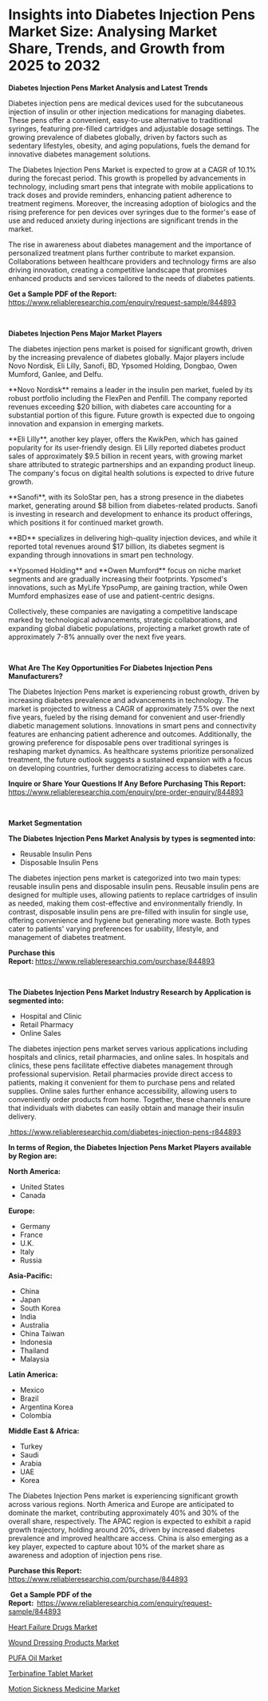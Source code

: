 <p><h1>Insights into Diabetes Injection Pens Market Size: Analysing Market Share, Trends, and Growth from 2025 to 2032</h1></p><p><strong>Diabetes Injection Pens Market Analysis and Latest Trends</strong></p>
<p><p>Diabetes injection pens are medical devices used for the subcutaneous injection of insulin or other injection medications for managing diabetes. These pens offer a convenient, easy-to-use alternative to traditional syringes, featuring pre-filled cartridges and adjustable dosage settings. The growing prevalence of diabetes globally, driven by factors such as sedentary lifestyles, obesity, and aging populations, fuels the demand for innovative diabetes management solutions.</p><p>The Diabetes Injection Pens Market is expected to grow at a CAGR of 10.1% during the forecast period. This growth is propelled by advancements in technology, including smart pens that integrate with mobile applications to track doses and provide reminders, enhancing patient adherence to treatment regimens. Moreover, the increasing adoption of biologics and the rising preference for pen devices over syringes due to the former's ease of use and reduced anxiety during injections are significant trends in the market.</p><p>The rise in awareness about diabetes management and the importance of personalized treatment plans further contribute to market expansion. Collaborations between healthcare providers and technology firms are also driving innovation, creating a competitive landscape that promises enhanced products and services tailored to the needs of diabetes patients.</p></p>
<p><strong>Get a Sample PDF of the Report:&nbsp;</strong> <a href="https://www.reliableresearchiq.com/enquiry/request-sample/844893?utm_campaign=1876&utm_medium=2&utm_source=Github&utm_content=ia&utm_term=08032025&utm_id=diabetes-injection-pens">https://www.reliableresearchiq.com/enquiry/request-sample/844893</a></p>
<p>&nbsp;</p>
<p><strong>Diabetes Injection Pens Major Market Players</strong></p>
<p><p>The diabetes injection pens market is poised for significant growth, driven by the increasing prevalence of diabetes globally. Major players include Novo Nordisk, Eli Lilly, Sanofi, BD, Ypsomed Holding, Dongbao, Owen Mumford, Ganlee, and Delfu.</p><p>**Novo Nordisk** remains a leader in the insulin pen market, fueled by its robust portfolio including the FlexPen and Penfill. The company reported revenues exceeding $20 billion, with diabetes care accounting for a substantial portion of this figure. Future growth is expected due to ongoing innovation and expansion in emerging markets.</p><p>**Eli Lilly**, another key player, offers the KwikPen, which has gained popularity for its user-friendly design. Eli Lilly reported diabetes product sales of approximately $9.5 billion in recent years, with growing market share attributed to strategic partnerships and an expanding product lineup. The company's focus on digital health solutions is expected to drive future growth.</p><p>**Sanofi**, with its SoloStar pen, has a strong presence in the diabetes market, generating around $8 billion from diabetes-related products. Sanofi is investing in research and development to enhance its product offerings, which positions it for continued market growth.</p><p>**BD** specializes in delivering high-quality injection devices, and while it reported total revenues around $17 billion, its diabetes segment is expanding through innovations in smart pen technology.</p><p>**Ypsomed Holding** and **Owen Mumford** focus on niche market segments and are gradually increasing their footprints. Ypsomed's innovations, such as MyLife YpsoPump, are gaining traction, while Owen Mumford emphasizes ease of use and patient-centric designs.</p><p>Collectively, these companies are navigating a competitive landscape marked by technological advancements, strategic collaborations, and expanding global diabetic populations, projecting a market growth rate of approximately 7-8% annually over the next five years.</p></p>
<p>&nbsp;</p>
<p><strong>What Are The Key Opportunities For Diabetes Injection Pens Manufacturers?</strong></p>
<p><p>The Diabetes Injection Pens market is experiencing robust growth, driven by increasing diabetes prevalence and advancements in technology. The market is projected to witness a CAGR of approximately 7.5% over the next five years, fueled by the rising demand for convenient and user-friendly diabetic management solutions. Innovations in smart pens and connectivity features are enhancing patient adherence and outcomes. Additionally, the growing preference for disposable pens over traditional syringes is reshaping market dynamics. As healthcare systems prioritize personalized treatment, the future outlook suggests a sustained expansion with a focus on developing countries, further democratizing access to diabetes care.</p></p>
<p><strong>Inquire or Share Your Questions If Any Before Purchasing This Report:</strong> <a href="https://www.reliableresearchiq.com/enquiry/pre-order-enquiry/844893?utm_campaign=1876&utm_medium=2&utm_source=Github&utm_content=ia&utm_term=08032025&utm_id=diabetes-injection-pens">https://www.reliableresearchiq.com/enquiry/pre-order-enquiry/844893</a></p>
<p>&nbsp;</p>
<p><strong>Market Segmentation</strong></p>
<p><strong>The Diabetes Injection Pens Market Analysis by types is segmented into:</strong></p>
<p><ul><li>Reusable Insulin Pens</li><li>Disposable Insulin Pens</li></ul></p>
<p><p>The diabetes injection pens market is categorized into two main types: reusable insulin pens and disposable insulin pens. Reusable insulin pens are designed for multiple uses, allowing patients to replace cartridges of insulin as needed, making them cost-effective and environmentally friendly. In contrast, disposable insulin pens are pre-filled with insulin for single use, offering convenience and hygiene but generating more waste. Both types cater to patients' varying preferences for usability, lifestyle, and management of diabetes treatment.</p></p>
<p><strong>Purchase this Report:&nbsp;</strong><a href="https://www.reliableresearchiq.com/purchase/844893?utm_campaign=1876&utm_medium=2&utm_source=Github&utm_content=ia&utm_term=08032025&utm_id=diabetes-injection-pens">https://www.reliableresearchiq.com/purchase/844893</a></p>
<p>&nbsp;</p>
<p><strong>The Diabetes Injection Pens Market Industry Research by Application is segmented into:</strong></p>
<p><ul><li>Hospital and Clinic</li><li>Retail Pharmacy</li><li>Online Sales</li></ul></p>
<p><p>The diabetes injection pens market serves various applications including hospitals and clinics, retail pharmacies, and online sales. In hospitals and clinics, these pens facilitate effective diabetes management through professional supervision. Retail pharmacies provide direct access to patients, making it convenient for them to purchase pens and related supplies. Online sales further enhance accessibility, allowing users to conveniently order products from home. Together, these channels ensure that individuals with diabetes can easily obtain and manage their insulin delivery.</p></p>
<p><a href="https://www.reliableresearchiq.com/diabetes-injection-pens-r844893?utm_campaign=1876&utm_medium=2&utm_source=Github&utm_content=ia&utm_term=08032025&utm_id=diabetes-injection-pens">&nbsp;https://www.reliableresearchiq.com/diabetes-injection-pens-r844893</a></p>
<p><strong>In terms of Region, the Diabetes Injection Pens Market Players available by Region are:</strong></p>
<p>
    <p> <strong> North America: </strong>
        <ul>
            <li>United States</li>
            <li>Canada</li>
        </ul>
        </p> 
    <p> <strong> Europe: </strong>
        <ul>
            <li>Germany</li>
            <li>France</li>
            <li>U.K.</li>
            <li>Italy</li>
            <li>Russia</li>
        </ul>
        </p> 
    <p> <strong> Asia-Pacific: </strong>
        <ul>
            <li>China</li>
            <li>Japan</li>
            <li>South Korea</li>
            <li>India</li>
            <li>Australia</li>
            <li>China Taiwan</li>
            <li>Indonesia</li>
            <li>Thailand</li>
            <li>Malaysia</li>
        </ul>
        </p> 
    <p> <strong> Latin America: </strong>
        <ul>
            <li>Mexico</li>
            <li>Brazil</li>
            <li>Argentina Korea</li>
            <li>Colombia</li>
        </ul>
        </p> 
    <p> <strong> Middle East & Africa: </strong>
        <ul>
            <li>Turkey</li>
            <li>Saudi</li>
            <li>Arabia</li>
            <li>UAE</li>
            <li>Korea</li>
        </ul>
    </p>
    </p>
<p><p>The Diabetes Injection Pens market is experiencing significant growth across various regions. North America and Europe are anticipated to dominate the market, contributing approximately 40% and 30% of the overall share, respectively. The APAC region is expected to exhibit a rapid growth trajectory, holding around 20%, driven by increased diabetes prevalence and improved healthcare access. China is also emerging as a key player, expected to capture about 10% of the market share as awareness and adoption of injection pens rise.</p></p>
<p><strong>Purchase this Report: </strong><a href="https://www.reliableresearchiq.com/purchase/844893?utm_campaign=1876&utm_medium=2&utm_source=Github&utm_content=ia&utm_term=08032025&utm_id=diabetes-injection-pens">https://www.reliableresearchiq.com/purchase/844893</a></p>
<p>&nbsp;<strong>Get a Sample PDF of the Report:&nbsp;&nbsp;</strong><a href="https://www.reliableresearchiq.com/enquiry/request-sample/844893?utm_campaign=1876&utm_medium=2&utm_source=Github&utm_content=ia&utm_term=08032025&utm_id=diabetes-injection-pens">https://www.reliableresearchiq.com/enquiry/request-sample/844893</a></p>
<p><strong></strong></p>
<p><p><a href="https://github.com/tandepinho3p/Market-Research-Report-List-1/blob/main/heart-failure-drugs-market.md?utm_campaign=1876&utm_medium=2&utm_source=Github&utm_content=ia&utm_term=08032025&utm_id=diabetes-injection-pens">Heart Failure Drugs Market</a></p><p><a href="https://github.com/totrisammir/Market-Research-Report-List-1/blob/main/wound-dressing-products-market.md?utm_campaign=1876&utm_medium=2&utm_source=Github&utm_content=ia&utm_term=08032025&utm_id=diabetes-injection-pens">Wound Dressing Products Market</a></p><p><a href="https://github.com/guyerkanakwu/Market-Research-Report-List-1/blob/main/pufa-oil-market.md?utm_campaign=1876&utm_medium=2&utm_source=Github&utm_content=ia&utm_term=08032025&utm_id=diabetes-injection-pens">PUFA Oil Market</a></p><p><a href="https://github.com/haklagjbj/Market-Research-Report-List-1/blob/main/terbinafine-tablet-market.md?utm_campaign=1876&utm_medium=2&utm_source=Github&utm_content=ia&utm_term=08032025&utm_id=diabetes-injection-pens">Terbinafine Tablet Market</a></p><p><a href="https://github.com/latilsmickl8/Market-Research-Report-List-1/blob/main/motion-sickness-medicine-market.md?utm_campaign=1876&utm_medium=2&utm_source=Github&utm_content=ia&utm_term=08032025&utm_id=diabetes-injection-pens">Motion Sickness Medicine Market</a></p></p>
